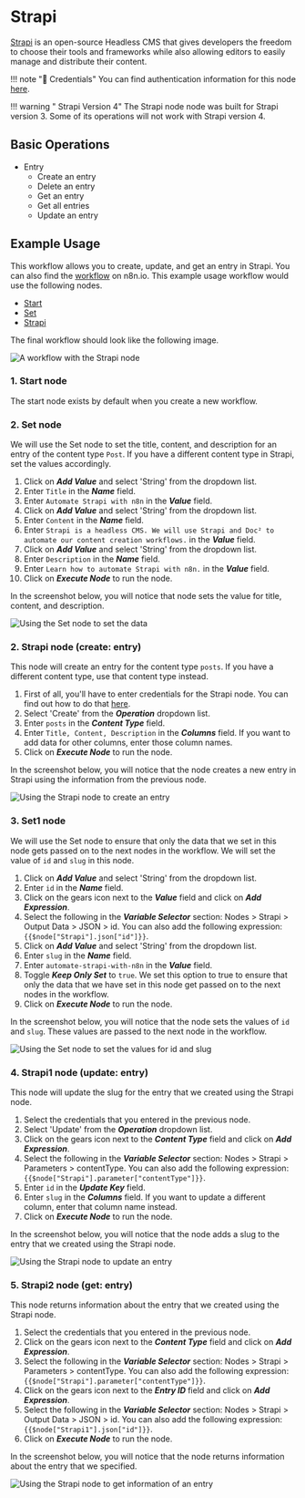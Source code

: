 # Strapi

[Strapi](https://www.strapi.io/) is an open-source Headless CMS that gives developers the freedom to choose their tools and frameworks while also allowing editors to easily manage and distribute their content.

!!! note "🔑 Credentials"
    You can find authentication information for this node [here](/integrations/credentials/strapi/).


!!! warning " Strapi Version 4"
    The Strapi node node was built for Strapi version 3. Some of its operations will not work with Strapi version 4.


## Basic Operations

* Entry
    * Create an entry
    * Delete an entry
    * Get an entry
    * Get all entries
    * Update an entry


## Example Usage

This workflow allows you to create, update, and get an entry in Strapi. You can also find the [workflow](https://n8n.io/workflows/779) on n8n.io. This example usage workflow would use the following nodes.
- [Start](/integrations/core-nodes/n8n-nodes-base.start/)
- [Set](/integrations/core-nodes/n8n-nodes-base.set/)
- [Strapi]()

The final workflow should look like the following image.

![A workflow with the Strapi node](/_images/integrations/nodes/strapi/workflow.png)

### 1. Start node

The start node exists by default when you create a new workflow.

### 2. Set node

We will use the Set node to set the title, content, and description for an entry of the content type `Post`. If you have a different content type in Strapi, set the values accordingly.

1. Click on ***Add Value*** and select 'String' from the dropdown list.
2. Enter `Title` in the ***Name*** field.
3. Enter `Automate Strapi with n8n` in the ***Value*** field.
4. Click on ***Add Value*** and select 'String' from the dropdown list.
5. Enter `Content` in the ***Name*** field.
6. Enter `Strapi is a headless CMS. We will use Strapi and Doc² to automate our content creation workflows.` in the ***Value*** field.
7. Click on ***Add Value*** and select 'String' from the dropdown list.
8. Enter `Description` in the ***Name*** field.
9. Enter `Learn how to automate Strapi with n8n.` in the ***Value*** field.
10. Click on ***Execute Node*** to run the node.

In the screenshot below, you will notice that node sets the value for title, content, and description.

![Using the Set node to set the data](/_images/integrations/nodes/strapi/set_node.png)

### 2. Strapi node (create: entry)

This node will create an entry for the content type `posts`. If you have a different content type, use that content type instead.

1. First of all, you'll have to enter credentials for the Strapi node. You can find out how to do that [here](/integrations/credentials/strapi/).
2. Select 'Create' from the ***Operation*** dropdown list.
3. Enter `posts` in the ***Content Type*** field.
4. Enter `Title, Content, Description` in the ***Columns*** field. If you want to add data for other columns, enter those column names.
5. Click on ***Execute Node*** to run the node.

In the screenshot below, you will notice that the node creates a new entry in Strapi using the information from the previous node.

![Using the Strapi node to create an entry](/_images/integrations/nodes/strapi/strapi_node.png)

### 3. Set1 node

We will use the Set node to ensure that only the data that we set in this node gets passed on to the next nodes in the workflow. We will set the value of `id` and `slug` in this node.

1. Click on ***Add Value*** and select 'String' from the dropdown list.
2. Enter `id` in the ***Name*** field.
3. Click on the gears icon next to the ***Value*** field and click on ***Add Expression***.
4. Select the following in the ***Variable Selector*** section: Nodes > Strapi > Output Data > JSON > id. You can also add the following expression: `{{$node["Strapi"].json["id"]}}`.
5. Click on ***Add Value*** and select 'String' from the dropdown list.
6. Enter `slug` in the ***Name*** field.
7. Enter `automate-strapi-with-n8n` in the ***Value*** field.
8. Toggle ***Keep Only Set*** to `true`. We set this option to true to ensure that only the data that we have set in this node get passed on to the next nodes in the workflow.
9. Click on ***Execute Node*** to run the node.

In the screenshot below, you will notice that the node sets the values of `id` and `slug`. These values are passed to the next node in the workflow.

![Using the Set node to set the values for id and slug](/_images/integrations/nodes/strapi/set1_node.png)

### 4. Strapi1 node (update: entry)

This node will update the slug for the entry that we created using the Strapi node.

1. Select the credentials that you entered in the previous node.
2. Select 'Update' from the ***Operation*** dropdown list.
3. Click on the gears icon next to the ***Content Type*** field and click on ***Add Expression***.
4. Select the following in the ***Variable Selector*** section: Nodes > Strapi > Parameters > contentType. You can also add the following expression: `{{$node["Strapi"].parameter["contentType"]}}`.
5. Enter `id` in the ***Update Key*** field.
6. Enter `slug` in the ***Columns*** field. If you want to update a different column, enter that column name instead.
7. Click on ***Execute Node*** to run the node.


In the screenshot below, you will notice that the node adds a slug to the entry that we created using the Strapi node.

![Using the Strapi node to update an entry](/_images/integrations/nodes/strapi/strapi1_node.png)

### 5. Strapi2 node (get: entry)

This node returns information about the entry that we created using the Strapi node.

1. Select the credentials that you entered in the previous node.
2. Click on the gears icon next to the ***Content Type*** field and click on ***Add Expression***.
3. Select the following in the ***Variable Selector*** section: Nodes > Strapi > Parameters > contentType. You can also add the following expression: `{{$node["Strapi"].parameter["contentType"]}}`.
4. Click on the gears icon next to the ***Entry ID*** field and click on ***Add Expression***.
5. Select the following in the ***Variable Selector*** section: Nodes > Strapi > Output Data > JSON > id. You can also add the following expression: `{{$node["Strapi1"].json["id"]}}`.
6. Click on ***Execute Node*** to run the node.


In the screenshot below, you will notice that the node returns information about the entry that we specified.

![Using the Strapi node to get information of an entry](/_images/integrations/nodes/strapi/strapi2_node.png)
